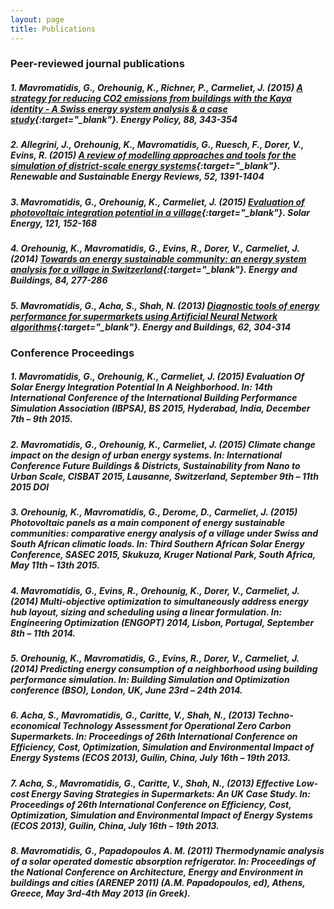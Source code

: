```yaml
---
layout: page
title: Publications
---
```

### Peer-reviewed journal publications

##### 1.	**Mavromatidis, G.**, Orehounig, K., Richner, P., Carmeliet, J. (2015) [A strategy for reducing CO2 emissions from buildings with the Kaya identity - A Swiss energy system analysis & a case study](http://dx.doi.org/10.1016/j.enpol.2015.10.037){:target="_blank"}. _Energy Policy_, 88, 343-354

##### 2.	Allegrini, J., Orehounig, K., **Mavromatidis, G.**, Ruesch, F., Dorer, V., Evins, R. (2015) [A review of modelling approaches and tools for the simulation of district-scale energy systems](http://dx.doi.org/10.1016/j.rser.2015.07.123){:target="_blank"}. _Renewable and Sustainable Energy Reviews_, 52, 1391-1404

##### 3.	**Mavromatidis, G.**, Orehounig, K., Carmeliet, J. (2015) [Evaluation of photovoltaic integration potential in a village](http://dx.doi.org/10.1016/j.solener.2015.03.044){:target="_blank"}. _Solar Energy_, 121, 152-168

##### 4.	Orehounig, K., **Mavromatidis, G.**, Evins, R., Dorer, V., Carmeliet, J. (2014) [Towards an energy sustainable community: an energy system analysis for a village in Switzerland](http://dx.doi.org/10.1016/j.enbuild.2014.08.012){:target="_blank"}. _Energy and Buildings_, 84, 277-286

##### 5.	**Mavromatidis, G.**, Acha, S., Shah, N. (2013) [Diagnostic tools of energy performance for supermarkets using Artificial Neural Network algorithms](http://dx.doi.org/10.1016/j.enbuild.2013.03.020){:target="_blank"}. _Energy and Buildings_, 62, 304-314


### Conference Proceedings


##### 1.	**Mavromatidis, G.**, Orehounig, K., Carmeliet, J. (2015) Evaluation Of Solar Energy Integration Potential In A Neighborhood. In: 14th International Conference of the International Building Performance Simulation Association (IBPSA), BS 2015, Hyderabad, India, December 7th – 9th 2015.

##### 2.	**Mavromatidis, G.**, Orehounig, K., Carmeliet, J. (2015) Climate change impact on the design of urban energy systems. In: International Conference Future Buildings & Districts, Sustainability from Nano to Urban Scale, CISBAT 2015, Lausanne, Switzerland, September 9th – 11th 2015 DOI
	
##### 3.	Orehounig, K., **Mavromatidis, G.**, Derome, D., Carmeliet, J. (2015) Photovoltaic panels as a main component of energy sustainable communities: comparative energy analysis of a village under Swiss and South African climatic loads. In: Third Southern African Solar Energy Conference, SASEC 2015, Skukuza, Kruger National Park, South Africa, May 11th – 13th 2015.
	
##### 4.	**Mavromatidis, G.**, Evins, R., Orehounig, K., Dorer, V., Carmeliet, J. (2014) Multi-objective optimization to simultaneously address energy hub layout, sizing and scheduling using a linear formulation. In: Engineering Optimization (ENGOPT) 2014, Lisbon, Portugal, September 8th – 11th 2014.

##### 5.	Orehounig, K., **Mavromatidis, G.**, Evins, R., Dorer, V., Carmeliet, J. (2014) Predicting energy consumption of a neighborhood using building performance simulation. In: Building Simulation and Optimization conference (BSO), London, UK, June 23rd – 24th 2014.
	
##### 6.	Acha, S., **Mavromatidis, G.**, Caritte, V., Shah, N., (2013) Techno-economical Technology Assessment for Operational Zero Carbon Supermarkets. In: Proceedings of 26th International Conference on Efficiency, Cost, Optimization, Simulation and Environmental Impact of Energy Systems (ECOS 2013), Guilin, China, July 16th – 19th 2013.
	
##### 7.	Acha, S., **Mavromatidis, G.**, Caritte, V., Shah, N., (2013) Effective Low-cost Energy Saving Strategies in Supermarkets: An UK Case Study. In: Proceedings of 26th International Conference on Efficiency, Cost, Optimization, Simulation and Environmental Impact of Energy Systems (ECOS 2013), Guilin, China, July 16th – 19th 2013.
	
##### 8.	**Mavromatidis, G.**, Papadopoulos A. M. (2011) Thermodynamic analysis of a solar operated domestic absorption refrigerator. In: Proceedings of the National Conference on Architecture, Energy and Environment in buildings and cities (ARENEP 2011) (A.M. Papadopoulos, ed), Athens, Greece, May 3rd-4th May 2013 (in Greek).
